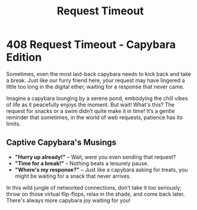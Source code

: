 ﻿---
category: 4xx
code: 408
cover: https://firebasestorage.googleapis.com/v0/b/capy-http.appspot.com/o/Capy-408-750x600.webp?alt=media
thumbnail: https://firebasestorage.googleapis.com/v0/b/capy-http.appspot.com/o/Capy-408-250x200.webp?alt=media
coverAlt: Request Timeout
description: Request Timeout
pubDate: 2014-06-01
tags:
- 4xx
title: Request Timeout
---

# 408 Request Timeout - Capybara Edition

Sometimes, even the most laid-back capybara needs to kick back and take a break. Just like our furry friend here, your request may have lingered a little too long in the digital ether, waiting for a response that never came. 

Imagine a capybara lounging by a serene pond, embodying the chill vibes of life as it peacefully enjoys the moment. But wait! What's this? The request for snacks or a swim didn’t quite make it in time! It’s a gentle reminder that sometimes, in the world of web requests, patience has its limits.

## Captive Capybara's Musings
- **"Hurry up already!"** – Wait, were you even sending that request?
- **"Time for a break!"** – Nothing beats a leisurely pause.
- **"Where's my response?"** – Just like a capybara asking for treats, you might be waiting for a snack that never arrives.

In this wild jungle of networked connections, don’t take it too seriously; throw on those virtual flip-flops, relax in the shade, and come back later. There's always more capybara joy waiting for you!
